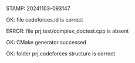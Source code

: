 STAMP: 20241103-093147
OK: file codeforces.id is correct
ERROR: file prj.test/complex_doctest.cpp is absent
OK: CMake generator successed
OK: folder prj.codeforces structure is correct
